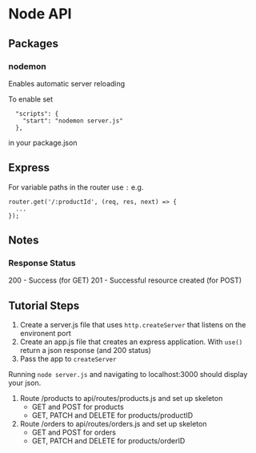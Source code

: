 # Node API

## Packages

### nodemon
Enables automatic server reloading

To enable set
```
  "scripts": {
    "start": "nodemon server.js"
  },
```
in your package.json

## Express

For variable paths in the router use `:` e.g.
``` javascipt
router.get('/:productId', (req, res, next) => {
  ...
});
```

## Notes

### Response Status

200 - Success (for GET)
201 - Successful resource created (for POST)

## Tutorial Steps

1. Create a server.js file that uses `http.createServer` that listens on the environent port
2. Create an app.js file that creates an express application. With `use()` return a json response (and 200 status)
3. Pass the app to `createServer`

Running `node server.js` and navigating to localhost:3000 should display your json.

1. Route /products to api/routes/products.js and set up skeleton 
    - GET and POST for products 
    - GET, PATCH and DELETE for products/productID
2. Route /orders to api/routes/orders.js and set up skeleton 
    - GET and POST for orders 
    - GET, PATCH and DELETE for products/orderID
